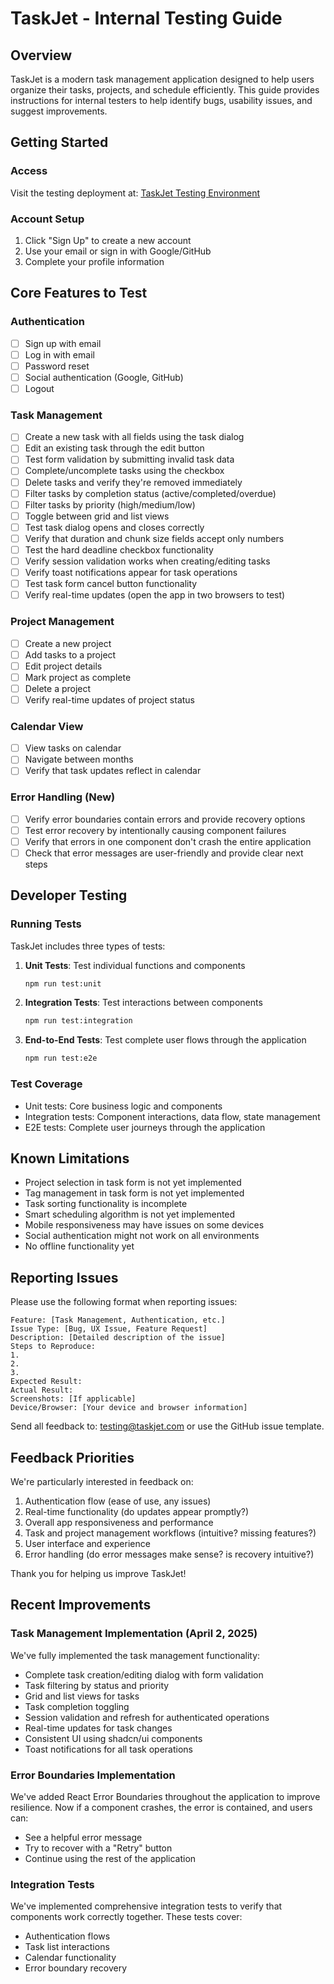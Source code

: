 # TaskJet - Internal Testing Guide

## Overview

TaskJet is a modern task management application designed to help users organize their tasks, projects, and schedule efficiently. This guide provides instructions for internal testers to help identify bugs, usability issues, and suggest improvements.

## Getting Started

### Access

Visit the testing deployment at: [TaskJet Testing Environment](https://taskjet-staging.vercel.app)

### Account Setup

1. Click "Sign Up" to create a new account
2. Use your email or sign in with Google/GitHub
3. Complete your profile information

## Core Features to Test

### Authentication

- [ ] Sign up with email
- [ ] Log in with email
- [ ] Password reset
- [ ] Social authentication (Google, GitHub)
- [ ] Logout

### Task Management

- [ ] Create a new task with all fields using the task dialog
- [ ] Edit an existing task through the edit button
- [ ] Test form validation by submitting invalid task data
- [ ] Complete/uncomplete tasks using the checkbox
- [ ] Delete tasks and verify they're removed immediately
- [ ] Filter tasks by completion status (active/completed/overdue)
- [ ] Filter tasks by priority (high/medium/low)
- [ ] Toggle between grid and list views
- [ ] Test task dialog opens and closes correctly
- [ ] Verify that duration and chunk size fields accept only numbers
- [ ] Test the hard deadline checkbox functionality
- [ ] Verify session validation works when creating/editing tasks
- [ ] Verify toast notifications appear for task operations
- [ ] Test task form cancel button functionality
- [ ] Verify real-time updates (open the app in two browsers to test)

### Project Management

- [ ] Create a new project
- [ ] Add tasks to a project
- [ ] Edit project details
- [ ] Mark project as complete
- [ ] Delete a project
- [ ] Verify real-time updates of project status

### Calendar View

- [ ] View tasks on calendar
- [ ] Navigate between months
- [ ] Verify that task updates reflect in calendar

### Error Handling (New)

- [ ] Verify error boundaries contain errors and provide recovery options
- [ ] Test error recovery by intentionally causing component failures
- [ ] Verify that errors in one component don't crash the entire application
- [ ] Check that error messages are user-friendly and provide clear next steps

## Developer Testing

### Running Tests

TaskJet includes three types of tests:

1. **Unit Tests**: Test individual functions and components
   ```bash
   npm run test:unit
   ```

2. **Integration Tests**: Test interactions between components
   ```bash
   npm run test:integration
   ```

3. **End-to-End Tests**: Test complete user flows through the application
   ```bash
   npm run test:e2e
   ```

### Test Coverage

- Unit tests: Core business logic and components
- Integration tests: Component interactions, data flow, state management
- E2E tests: Complete user journeys through the application

## Known Limitations

- Project selection in task form is not yet implemented
- Tag management in task form is not yet implemented
- Task sorting functionality is incomplete
- Smart scheduling algorithm is not yet implemented
- Mobile responsiveness may have issues on some devices
- Social authentication might not work on all environments
- No offline functionality yet

## Reporting Issues

Please use the following format when reporting issues:

```
Feature: [Task Management, Authentication, etc.]
Issue Type: [Bug, UX Issue, Feature Request]
Description: [Detailed description of the issue]
Steps to Reproduce: 
1. 
2.
3.
Expected Result:
Actual Result:
Screenshots: [If applicable]
Device/Browser: [Your device and browser information]
```

Send all feedback to: testing@taskjet.com or use the GitHub issue template.

## Feedback Priorities

We're particularly interested in feedback on:

1. Authentication flow (ease of use, any issues)
2. Real-time functionality (do updates appear promptly?)
3. Overall app responsiveness and performance
4. Task and project management workflows (intuitive? missing features?)
5. User interface and experience
6. Error handling (do error messages make sense? is recovery intuitive?)

Thank you for helping us improve TaskJet!

## Recent Improvements

### Task Management Implementation (April 2, 2025)
We've fully implemented the task management functionality:
- Complete task creation/editing dialog with form validation
- Task filtering by status and priority
- Grid and list views for tasks
- Task completion toggling
- Session validation and refresh for authenticated operations
- Real-time updates for task changes
- Consistent UI using shadcn/ui components
- Toast notifications for all task operations

### Error Boundaries Implementation
We've added React Error Boundaries throughout the application to improve resilience. Now if a component crashes, the error is contained, and users can:
- See a helpful error message
- Try to recover with a "Retry" button
- Continue using the rest of the application

### Integration Tests
We've implemented comprehensive integration tests to verify that components work correctly together. These tests cover:
- Authentication flows
- Task list interactions
- Calendar functionality
- Error boundary recovery

